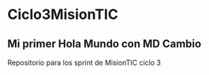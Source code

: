 # Ciclo3MisionTIC
## Mi primer Hola Mundo con MD Cambio
Repositorio para los sprint de MisionTIC ciclo 3
